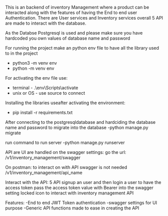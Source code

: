 This is an backend of inventory Management  where a product can be interacted along with the features of having the End to end user Authentication.
There are User services and Inventory services overall 5 API are made to interact with the database.

As the Databse Postgresql is used and please make sure you have hardcoded you own values of database name and password

For running the project make an python env file to have all the library used to in the project 
- python3 -m venv env
- python -m venv env
 
For activating the env file use:
- terminal - .\env\Scripts\activate
- unix or OS - use source to connect

Installing the libraries useafter activating the environment:
- pip install -r requirements.txt

After connecting to the postgresqldatabase and hardciding the database name and password
to migrate into the database
-python manage.py migrate 

run command to run server
-python manage.py runserver


API are UI are handled on the swagger settings:
go the url: /v1/inventory_management/swagger

On postman: to interact on with API swagger is not needed 
/v1/inventory_management/api_name

Interact with the API: 5 API 
signup an user and then login a user to have the access token 
pass the access token value with Bearer <space> <accesstoken> into the swagger setting locked icon to interact with inventory management API 


Features:
-End to end JWT Token authentication
-swagger settings for UI purpose
-Generic API functions made to ease in creating the API 

